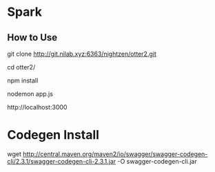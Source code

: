 # Spark

## How to Use
git clone http://git.nilab.xyz:6363/nightzen/otter2.git 

cd otter2/

npm install

nodemon app.js

http://localhost:3000 


# Codegen Install
wget http://central.maven.org/maven2/io/swagger/swagger-codegen-cli/2.3.1/swagger-codegen-cli-2.3.1.jar -O swagger-codegen-cli.jar

